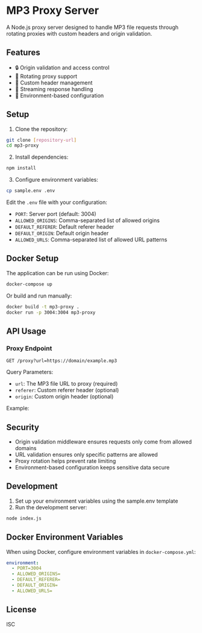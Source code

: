 # MP3 Proxy Server

A Node.js proxy server designed to handle MP3 file requests through rotating proxies with custom headers and origin validation.

## Features

- 🔒 Origin validation and access control
- 🔄 Rotating proxy support
- 📝 Custom header management
- 🌊 Streaming response handling
- 🔐 Environment-based configuration

## Setup

1. Clone the repository:
```bash
git clone [repository-url]
cd mp3-proxy
```

2. Install dependencies:
```bash
npm install
```

3. Configure environment variables:
```bash
cp sample.env .env
```

Edit the `.env` file with your configuration:
- `PORT`: Server port (default: 3004)
- `ALLOWED_ORIGINS`: Comma-separated list of allowed origins
- `DEFAULT_REFERER`: Default referer header
- `DEFAULT_ORIGIN`: Default origin header
- `ALLOWED_URLS`: Comma-separated list of allowed URL patterns

## Docker Setup

The application can be run using Docker:

```bash
docker-compose up
```

Or build and run manually:
```bash
docker build -t mp3-proxy .
docker run -p 3004:3004 mp3-proxy
```

## API Usage

### Proxy Endpoint

```
GET /proxy?url=https://domain/example.mp3
```

Query Parameters:
- `url`: The MP3 file URL to proxy (required)
- `referer`: Custom referer header (optional)
- `origin`: Custom origin header (optional)

Example:

## Security

- Origin validation middleware ensures requests only come from allowed domains
- URL validation ensures only specific patterns are allowed
- Proxy rotation helps prevent rate limiting
- Environment-based configuration keeps sensitive data secure

## Development

1. Set up your environment variables using the sample.env template
2. Run the development server:
```bash
node index.js
```

## Docker Environment Variables

When using Docker, configure environment variables in `docker-compose.yml`:

```yaml
environment:
  - PORT=3004
  - ALLOWED_ORIGINS=
  - DEFAULT_REFERER=
  - DEFAULT_ORIGIN=
  - ALLOWED_URLS=
```

## License

ISC
